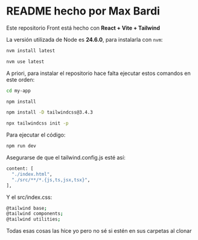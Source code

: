# README hecho por Max Bardi

Este repositorio Front está hecho con **React + Vite + Tailwind**

La versión utilizada de Node es **24.6.0**, para instalarla con `nvm`:

```bash
nvm install latest
```
```bash
nvm use latest
```

A priori, para instalar el repositorio hace falta ejecutar estos comandos en este orden:

```bash
cd my-app
```
```bash
npm install
```
```bash
npm install -D tailwindcss@3.4.3
```
```bash
npx tailwindcss init -p
```
Para ejecutar el código:
```bash
npm run dev
```
Asegurarse de que el tailwind.config.js esté así:
```bash
content: [
  "./index.html",
  "./src/**/*.{js,ts,jsx,tsx}",
],
```
Y el src/index.css: 
```bash
@tailwind base;
@tailwind components;
@tailwind utilities;
```

Todas esas cosas las hice yo pero no sé si estén en sus carpetas al clonar
